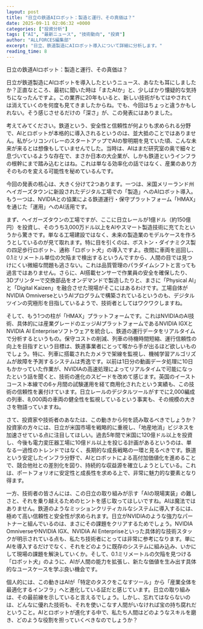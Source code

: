 ```yaml
---
layout: post
title: "日立の鉄道AIロボット：製造と運行、その真価は？"
date: 2025-09-11 02:06:32 +0000
categories: ["投資分析"]
tags: ["AI", "最新ニュース", "技術動向", "投資"]
author: "ALLFORCES編集部"
excerpt: "日立、鉄道製造にAIロボット導入について詳細に分析します。"
reading_time: 8
---
```


日立の鉄道AIロボット：製造と運行、その真価は？

日立が鉄道製造にAIロボットを導入したというニュース、あなたも耳にしましたか？正直なところ、最初に聞いた時は「またAIか」と、少しばかり懐疑的な気持ちになったんですよ。この業界に20年もいると、新しい技術がもてはやされては消えていくのを何度も見てきましたからね。でも、今回はちょっと違うかもしれない。そう感じさせるだけの「深さ」が、この発表にはありました。

考えてみてください。鉄道という、安全性と信頼性が何よりも求められる分野で、AIとロボットが本格的に導入されるというのは、並大抵のことではありません。私がシリコンバレーのスタートアップでAIの黎明期を見ていた頃、こんな未来が来るとは想像もしていませんでした。当時は、AIはまだ研究室の奥で細々と息づいているような存在で、まさか日本の大企業が、しかも鉄道というインフラの根幹にまで踏み込むとはね。これは単なる効率化の話ではなく、産業のあり方そのものを変える可能性を秘めているんです。

今回の発表の核心は、大きく分けて2つあります。一つは、米国メリーランド州ヘイガーズタウンに新設されたデジタル工場での「製造」へのAIロボット導入。もう一つは、NVIDIAとの協業による鉄道運行・保守プラットフォーム「HMAX」を通じた「運用」へのAI活用です。

まず、ヘイガーズタウンの工場ですが、ここに日立レールが1億ドル（約150億円）を投資し、そのうち3,000万ドル以上をAIやスマート製造技術に充てたというから驚きです。単なる工場建設ではなく、未来の製造業のモデルケースを作ろうとしているのが見て取れます。特に目を引くのは、ボストン・ダイナミクス製の四足歩行ロボット、通称「ロボット犬」の導入ですよ。夜間に車両を巡回し、0.1ミリメートル単位の欠陥まで検出するというんですから、人間の目では見つけにくい微細な問題も逃さない。これは品質管理のパラダイムシフトと言っても過言ではありません。さらに、AI搭載センサーで作業員の安全を確保したり、3Dプリンターで交換部品をオンデマンドで製造したりと、まさに「Physical AI」と「Digital Kaizen」を融合させた現場がそこにはあるわけです。工場自体がNVIDIA OmniverseというAIプログラムで構築されているというのも、デジタルツインの究極形を目指しているようで、技術者としてはワクワクしますね。

そして、もう1つの柱が「HMAX」プラットフォームです。これはNVIDIAのAI技術、具体的には産業グレードのエッジAIプラットフォームであるNVIDIA IGXとNVIDIA AI Enterpriseソフトウェアを統合し、鉄道の運行データをリアルタイムで分析するというもの。保守コストの削減、列車の待機時間短縮、運行信頼性の向上を目指すという目標は、鉄道事業者にとって喉から手が出るほど欲しいものでしょう。特に、列車に搭載されたカメラで架線を監視し、機械学習アルゴリズムが故障を予測するシステムは秀逸です。以前は1日分の動画データ処理に10日もかかっていた作業が、NVIDIAの高速処理によってリアルタイムで可能になったという話を聞くと、技術の進化のスピードを改めて感じます。英国のイーストコースト本線での6ヶ月間の試験運用を経て商用化されたという実績も、この技術の信頼性を裏付けています。日立レールのデジタルツールがすでに2,000編成の列車、8,000両の車両の健全性を監視しているという事実も、その規模の大きさを物語っていますね。

さて、投資家や技術者のあなたは、この動きから何を読み取るべきでしょうか？
投資家の方々には、日立が米国市場を戦略的に重視し、「地産地消」ビジネスを加速させている点に注目してほしい。過去5年間で米国に120億ドル以上を投資し、今後も電力変圧器工場に10億ドル以上を投じる計画があるというのは、単なる一過性のトレンドではなく、長期的な成長戦略の一環と見るべきです。鉄道という安定したインフラ分野で、AIとロボットによる高付加価値化を進めることで、競合他社との差別化を図り、持続的な収益源を確立しようとしている。これは、ポートフォリオに安定性と成長性を求める上で、非常に魅力的な要素となり得ます。

一方、技術者の皆さんには、この日立の取り組みが示す「AIの現場実装」の難しさと、それを乗り越えるためのヒントを感じ取ってほしいですね。AIは魔法ではありません。鉄道のようなミッションクリティカルなシステムに導入するには、極めて高い信頼性と安全性が求められます。日立がNVIDIAのような強力なパートナーと組んでいるのは、まさにその課題をクリアするためでしょう。NVIDIA OmniverseやNVIDIA IGX、NVIDIA AI Enterpriseといった具体的な技術スタックが明示されている点も、私たち技術者にとっては非常に参考になります。単にAIを導入するだけでなく、それをどのように既存のシステムに組み込み、いかにして現場の課題を解決していくか。そして、0.1ミリメートルの欠陥を見つける「ロボット犬」のように、AIが人間の能力を拡張し、新たな価値を生み出す具体的なユースケースを学ぶ良い機会です。

個人的には、この動きはAIが「特定のタスクをこなすツール」から「産業全体を最適化するインフラ」へと進化している証だと感じています。日立の取り組みは、その最前線を示していると言えるでしょう。しかし、忘れてはならないのは、どんなに優れた技術も、それを使いこなす人間がいなければ宝の持ち腐れだということ。AIとロボットが進化する中で、私たち人間はどのようなスキルを磨き、どのような役割を担っていくべきなのでしょうか？

